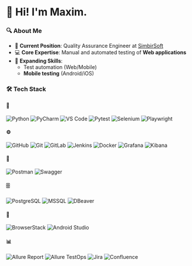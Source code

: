# 👋 Hi! I'm Maxim.

### 🔍 About Me
- 🏢 **Current Position**: Quality Assurance Engineer at [SimbirSoft](https://simbirsoft.com/)  
- 💻 **Core Expertise**: Manual and automated testing of **Web applications**   
- 🚀 **Expanding Skills**:  
  - Test automation (Web/Mobile)  
  - **Mobile testing** (Android/iOS)
 
### 🛠️ Tech Stack  

#### 🤖 
![Python](https://img.shields.io/badge/-Python-3776AB?logo=python&logoColor=white) 
![PyCharm](https://img.shields.io/badge/-PyCharm-000000?logo=pycharm&logoColor=white) 
![VS Code](https://img.shields.io/badge/-VS_Code-007ACC?logo=visual-studio-code&logoColor=white)
![Pytest](https://img.shields.io/badge/-Pytest-0A9EDC?logo=pytest&logoColor=white)
![Selenium](https://img.shields.io/badge/-Selenium-43B02A?logo=selenium&logoColor=white)
![Playwright](https://img.shields.io/badge/-Playwright-2EAD33?logo=playwright&logoColor=white)  

#### ⚙️   
![GitHub](https://img.shields.io/badge/-GitHub-181717?logo=github&logoColor=white)
![Git](https://img.shields.io/badge/-Git-F05032?logo=git&logoColor=white)
![GitLab](https://img.shields.io/badge/-GitLab-FCA121?logo=gitlab&logoColor=white)
![Jenkins](https://img.shields.io/badge/-Jenkins-D24939?logo=jenkins&logoColor=white)
![Docker](https://img.shields.io/badge/-Docker-2496ED?logo=docker&logoColor=white) 
![Grafana](https://img.shields.io/badge/-Grafana-F46800?logo=grafana&logoColor=white)
![Kibana](https://img.shields.io/badge/-Kibana-005571?logo=kibana&logoColor=white)

#### 🔌 
![Postman](https://img.shields.io/badge/-Postman-FF6C37?logo=postman&logoColor=white)
![Swagger](https://img.shields.io/badge/-Swagger-85EA2D?logo=swagger&logoColor=black) 

#### 🗄️ 
![PostgreSQL](https://img.shields.io/badge/-PostgreSQL-4169E1?logo=postgresql&logoColor=white)
![MSSQL](https://img.shields.io/badge/-MSSQL-CC2927?logo=microsoft-sql-server&logoColor=white)
![DBeaver](https://img.shields.io/badge/-DBeaver-372923?logo=dbeaver&logoColor=white)

#### 📱
![BrowserStack](https://img.shields.io/badge/-Browserstack-0A9EDC?logo=browserstack&logoColor=white)
![Android Studio](https://img.shields.io/badge/-Android_Studio-3DDC84?logo=android-studio&logoColor=white)   

#### 📊
![Allure Report](https://img.shields.io/badge/-Allure_Report-FF6C37?logo=allure)
![Allure TestOps](https://img.shields.io/badge/-Allure_TestOps-FF6C37?logo=allure)
![Jira](https://img.shields.io/badge/-Jira-0052CC?logo=jira&logoColor=white)
![Confluence](https://img.shields.io/badge/-Confluence-172B4D?logo=confluence&logoColor=white) 
